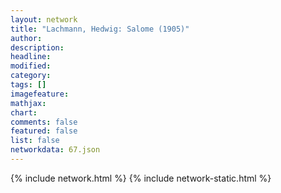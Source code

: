 ```yaml
---
layout: network
title: "Lachmann, Hedwig: Salome (1905)"
author:
description:
headline:
modified:
category:
tags: []
imagefeature: 
mathjax: 
chart: 
comments: false
featured: false
list: false
networkdata: 67.json
---
```

{% include network.html %}
{% include network-static.html %}
